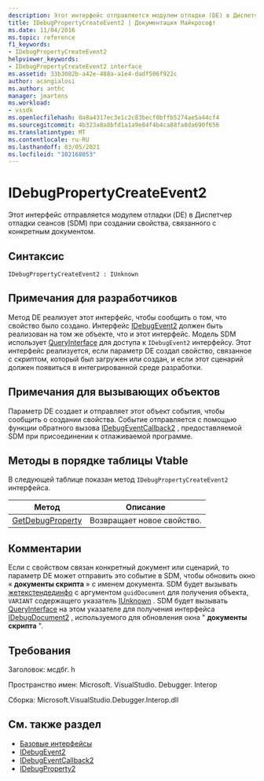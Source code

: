```yaml
---
description: Этот интерфейс отправляется модулем отладки (DE) в Диспетчер отладки сеансов (SDM) при создании свойства, связанного с конкретным документом.
title: IDebugPropertyCreateEvent2 | Документация Майкрософт
ms.date: 11/04/2016
ms.topic: reference
f1_keywords:
- IDebugPropertyCreateEvent2
helpviewer_keywords:
- IDebugPropertyCreateEvent2 interface
ms.assetid: 33b3082b-a42e-488a-a1e4-dadf506f922c
author: acangialosi
ms.author: anthc
manager: jmartens
ms.workload:
- vssdk
ms.openlocfilehash: 0a8a4317ec3e1c2c83becf0bffb5274ae5a44cf4
ms.sourcegitcommit: 4b323a8a8bfd1a1a9e84f4b4ca88fa8da690f656
ms.translationtype: MT
ms.contentlocale: ru-RU
ms.lasthandoff: 03/05/2021
ms.locfileid: "102168053"
---
```

# <a name="idebugpropertycreateevent2"></a>IDebugPropertyCreateEvent2
Этот интерфейс отправляется модулем отладки (DE) в Диспетчер отладки сеансов (SDM) при создании свойства, связанного с конкретным документом.

## <a name="syntax"></a>Синтаксис

```
IDebugPropertyCreateEvent2 : IUnknown
```

## <a name="notes-for-implementers"></a>Примечания для разработчиков
 Метод DE реализует этот интерфейс, чтобы сообщить о том, что свойство было создано. Интерфейс [IDebugEvent2](../../../extensibility/debugger/reference/idebugevent2.md) должен быть реализован на том же объекте, что и этот интерфейс. Модель SDM использует [QueryInterface](/cpp/atl/queryinterface) для доступа к `IDebugEvent2` интерфейсу. Этот интерфейс реализуется, если параметр DE создал свойство, связанное с скриптом, который был загружен или создан, и если этот сценарий должен появиться в интегрированной среде разработки.

## <a name="notes-for-callers"></a>Примечания для вызывающих объектов
 Параметр DE создает и отправляет этот объект события, чтобы сообщить о создании свойства. Событие отправляется с помощью функции обратного вызова [IDebugEventCallback2](../../../extensibility/debugger/reference/idebugeventcallback2.md) , предоставляемой SDM при присоединении к отлаживаемой программе.

## <a name="methods-in-vtable-order"></a>Методы в порядке таблицы Vtable
 В следующей таблице показан метод `IDebugPropertyCreateEvent2` интерфейса.

|Метод|Описание|
|------------|-----------------|
|[GetDebugProperty](../../../extensibility/debugger/reference/idebugpropertycreateevent2-getdebugproperty.md)|Возвращает новое свойство.|

## <a name="remarks"></a>Комментарии
 Если с свойством связан конкретный документ или сценарий, то параметр DE может отправить это событие в SDM, чтобы обновить окно « **документы скрипта** » с именем документа. SDM будет вызывать [жетекстендединфо](../../../extensibility/debugger/reference/idebugproperty2-getextendedinfo.md) с аргументом `guidDocument` для получения объекта, `VARIANT` содержащего указатель [IUnknown](/cpp/atl/iunknown) . SDM будет вызывать [QueryInterface](/cpp/atl/queryinterface) на этом указателе для получения интерфейса [IDebugDocument2](../../../extensibility/debugger/reference/idebugdocument2.md) , используемого для обновления окна " **документы скрипта** ".

## <a name="requirements"></a>Требования
 Заголовок: мсдбг. h

 Пространство имен: Microsoft. VisualStudio. Debugger. Interop

 Сборка: Microsoft.VisualStudio.Debugger.Interop.dll

## <a name="see-also"></a>См. также раздел
- [Базовые интерфейсы](../../../extensibility/debugger/reference/core-interfaces.md)
- [IDebugEvent2](../../../extensibility/debugger/reference/idebugevent2.md)
- [IDebugEventCallback2](../../../extensibility/debugger/reference/idebugeventcallback2.md)
- [IDebugProperty2](../../../extensibility/debugger/reference/idebugproperty2.md)
